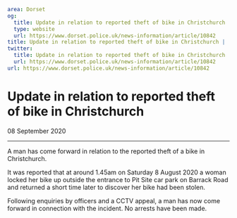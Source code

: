 ```yaml
area: Dorset
og:
  title: Update in relation to reported theft of bike in Christchurch
  type: website
  url: https://www.dorset.police.uk/news-information/article/10842
title: Update in relation to reported theft of bike in Christchurch |
twitter:
  title: Update in relation to reported theft of bike in Christchurch
  url: https://www.dorset.police.uk/news-information/article/10842
url: https://www.dorset.police.uk/news-information/article/10842
```

# Update in relation to reported theft of bike in Christchurch

08 September 2020

* * *

A man has come forward in relation to the reported theft of a bike in Christchurch.

It was reported that at around 1.45am on Saturday 8 August 2020 a woman locked her bike up outside the entrance to Pit Site car park on Barrack Road and returned a short time later to discover her bike had been stolen.

Following enquiries by officers and a CCTV appeal, a man has now come forward in connection with the incident. No arrests have been made.
